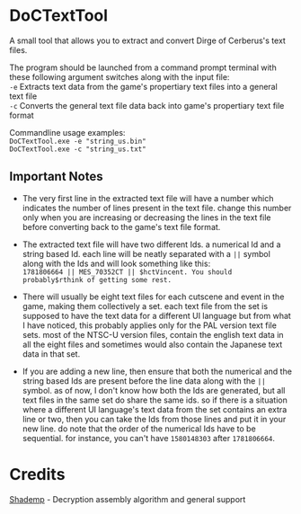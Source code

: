# DoCTextTool
A small tool that allows you to extract and convert Dirge of Cerberus's text files. 

The program should be launched from a command prompt terminal with these following argument switches along with the input file:
<br>``-e`` Extracts text data from the game's propertiary text files into a general text file
<br>``-c`` Converts the general text file data back into game's propertiary text file format

Commandline usage examples:
<br>``DoCTextTool.exe -e "string_us.bin" ``
<br>``DoCTextTool.exe -c "string_us.txt" ``

## Important Notes
- The very first line in the extracted text file will have a number which indicates the number of lines present in the text file. change this number only when you are increasing or decreasing the lines in the text file before converting back to the game's text file format.
- The extracted text file will have two different Ids. a numerical Id and a string based Id. each line will be neatly separated with a `` || `` symbol along with the Ids and will look something like this:
<br>`` 1781806664 || MES_70352CT || $hctVincent. You should probably$rthink of getting some rest. ``

- There will usually be eight text files for each cutscene and event in the game, making them collectively a set. each text file from the set is supposed to have the text data for a different UI language but from what I have noticed, this probably applies
only for the PAL version text file sets. most of the NTSC-U version files, contain the english text data in all the eight files and sometimes would also contain the Japanese text data in that set.
- If you are adding a new line, then ensure that both the numerical and the string based Ids are present before the line data along with the `` || `` symbol. as of now, I don't know how both the Ids are generated, but all text files in the same set do share
  the same ids. so if there is a situation where a different UI language's text data from the set contains an extra line or two, then you can take the Ids from those lines and put it in your new line. do note that the order of the numerical Ids have to be
  sequential. for instance, you can't have ``1580148303`` after ``1781806664``.


# Credits
[Shademp](https://github.com/Shademp) - Decryption assembly algorithm and general support
